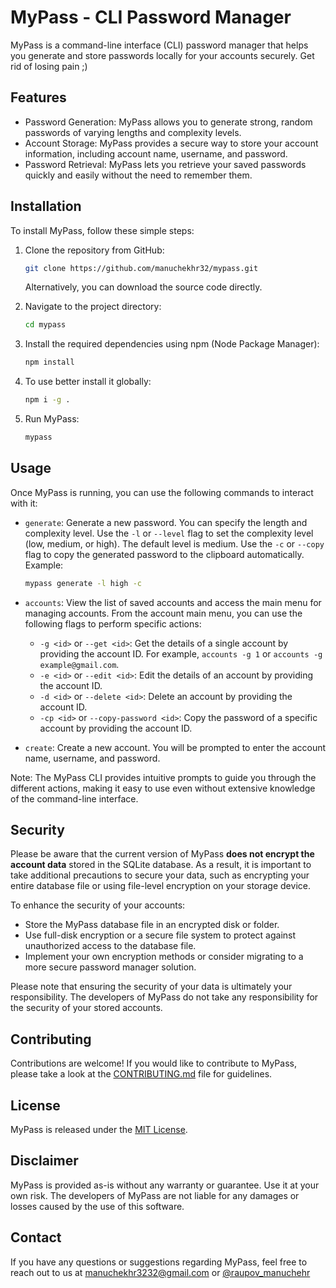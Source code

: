 # MyPass - CLI Password Manager

MyPass is a command-line interface (CLI) password manager that helps you generate and store passwords locally for your accounts securely. Get rid of losing pain ;)

## Features

- Password Generation: MyPass allows you to generate strong, random passwords of varying lengths and complexity levels.
- Account Storage: MyPass provides a secure way to store your account information, including account name, username, and password.
- Password Retrieval: MyPass lets you retrieve your saved passwords quickly and easily without the need to remember them.

## Installation

To install MyPass, follow these simple steps:

1. Clone the repository from GitHub:

   ```bash
   git clone https://github.com/manuchekhr32/mypass.git
   ```

   Alternatively, you can download the source code directly.

2. Navigate to the project directory:

   ```bash
   cd mypass
   ```

3. Install the required dependencies using npm (Node Package Manager):

   ```bash
   npm install
   ```

4. To use better install it globally:

   ```bash
   npm i -g .
   ```

5. Run MyPass:

   ```bash
   mypass
   ```

## Usage

Once MyPass is running, you can use the following commands to interact with it:

- `generate`: Generate a new password. You can specify the length and complexity level. Use the `-l` or `--level` flag to set the complexity level (low, medium, or high). The default level is medium. Use the `-c` or `--copy` flag to copy the generated password to the clipboard automatically.
  Example:

  ```bash
  mypass generate -l high -c
  ```

- `accounts`: View the list of saved accounts and access the main menu for managing accounts. From the account main menu, you can use the following flags to perform specific actions:

  - `-g <id>` or `--get <id>`: Get the details of a single account by providing the account ID. For example, `accounts -g 1` or `accounts -g example@gmail.com`.
  - `-e <id>` or `--edit <id>`: Edit the details of an account by providing the account ID.
  - `-d <id>` or `--delete <id>`: Delete an account by providing the account ID.
  - `-cp <id>` or `--copy-password <id>`: Copy the password of a specific account by providing the account ID.

- `create`: Create a new account. You will be prompted to enter the account name, username, and password.

Note: The MyPass CLI provides intuitive prompts to guide you through the different actions, making it easy to use even without extensive knowledge of the command-line interface.

## Security

Please be aware that the current version of MyPass **does not encrypt the account data** stored in the SQLite database. As a result, it is important to take additional precautions to secure your data, such as encrypting your entire database file or using file-level encryption on your storage device.

To enhance the security of your accounts:

- Store the MyPass database file in an encrypted disk or folder.
- Use full-disk encryption or a secure file system to protect against unauthorized access to the database file.
- Implement your own encryption methods or consider migrating to a more secure password manager solution.

Please note that ensuring the security of your data is ultimately your responsibility. The developers of MyPass do not take any responsibility for the security of your stored accounts.

## Contributing

Contributions are welcome! If you would like to contribute to MyPass, please take a look at the [CONTRIBUTING.md](CONTRIBUTING.md) file for guidelines.

## License

MyPass is released under the [MIT License](LICENSE).

## Disclaimer

MyPass is provided as-is without any warranty or guarantee. Use it at your own risk. The developers of MyPass are not liable for any damages or losses caused by the use of this software.

## Contact

If you have any questions or suggestions regarding MyPass, feel free to reach out to us at [manuchekhr3232@gmail.com](mailto:manuchekhr3232@gmail.com) or [@raupov_manuchehr](https://raupov_manuchehr.t.me)
